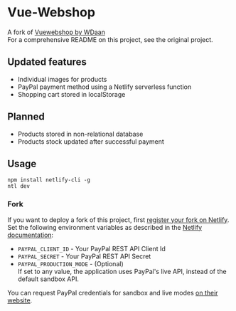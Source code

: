 # Vue-Webshop

A fork of [Vuewebshop by WDaan](https://github.com/WDaan/Vuewebshop)  
For a comprehensive README on this project, see the original project.

## Updated features

- Individual images for products
- PayPal payment method using a Netlify serverless function
- Shopping cart stored in localStorage

## Planned

- Products stored in non-relational database
- Products stock updated after successful payment

## Usage

```
npm install netlify-cli -g
ntl dev
```

### Fork

If you want to deploy a fork of this project, first [register your fork on Netlify](https://www.netlify.com/products/build/).  
Set the following environment variables as described in the [Netlify documentation](https://docs.netlify.com/environment-variables/get-started/#site-environment-variables):

- `PAYPAL_CLIENT_ID` - Your PayPal REST API Client Id
- `PAYPAL_SECRET` - Your PayPal REST API Secret
- `PAYPAL_PRODUCTION_MODE` - (Optional)  
  If set to any value, the application uses PayPal's live API, instead of the default sandbox API.

You can request PayPal credentials for sandbox and live modes [on their website](https://developer.paypal.com/dashboard/applications/sandbox).
